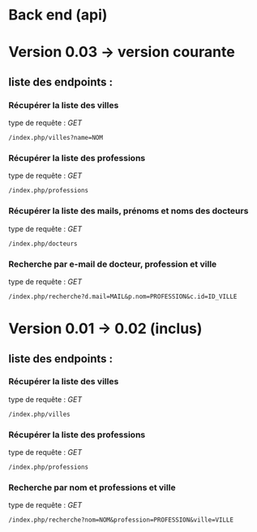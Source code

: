 # Back end (api)
# Version 0.03 → version courante
## liste des endpoints :
### Récupérer la liste des villes
type de requête : *GET*

```
/index.php/villes?name=NOM
```

### Récupérer la liste des professions
type de requête : *GET*

```
/index.php/professions
```

### Récupérer la liste des mails, prénoms et noms des docteurs 
type de requête : *GET*

```
/index.php/docteurs
```
### Recherche par e-mail de docteur, profession et ville
type de requête : *GET*

```
/index.php/recherche?d.mail=MAIL&p.nom=PROFESSION&c.id=ID_VILLE
```
# Version 0.01 → 0.02 (inclus)
## liste des endpoints :
### Récupérer la liste des villes
type de requête : *GET*

```
/index.php/villes
```
### Récupérer la liste des professions
type de requête : *GET*

```
/index.php/professions
```
### Recherche par nom et professions et ville
type de requête : *GET*

```
/index.php/recherche?nom=NOM&profession=PROFESSION&ville=VILLE
```